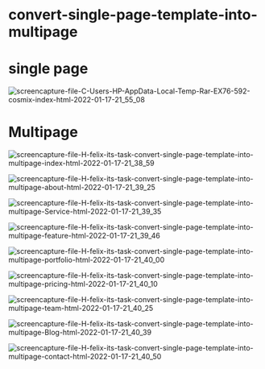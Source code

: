 # convert-single-page-template-into-multipage
<h1>single page</h1>

![screencapture-file-C-Users-HP-AppData-Local-Temp-Rar-EX76-592-cosmix-index-html-2022-01-17-21_55_08](https://user-images.githubusercontent.com/58651025/149806321-d734243e-f399-4b43-81e3-fcbc0927611e.png)

<h1>Multipage</h1>

![screencapture-file-H-felix-its-task-convert-single-page-template-into-multipage-index-html-2022-01-17-21_38_59](https://user-images.githubusercontent.com/58651025/149807850-f2a795ef-9659-47bb-8c4a-bcffff361e27.png)


![screencapture-file-H-felix-its-task-convert-single-page-template-into-multipage-about-html-2022-01-17-21_39_25](https://user-images.githubusercontent.com/58651025/149807872-60cee497-8a80-4f55-a460-902961efe29e.png)

![screencapture-file-H-felix-its-task-convert-single-page-template-into-multipage-Service-html-2022-01-17-21_39_35](https://user-images.githubusercontent.com/58651025/149807895-de67eefe-091d-46b5-9ae5-a46aef822676.png)

![screencapture-file-H-felix-its-task-convert-single-page-template-into-multipage-feature-html-2022-01-17-21_39_46](https://user-images.githubusercontent.com/58651025/149807904-c3fd9a7a-f337-429a-ae17-13a3e84a0957.png)



![screencapture-file-H-felix-its-task-convert-single-page-template-into-multipage-portfolio-html-2022-01-17-21_40_00](https://user-images.githubusercontent.com/58651025/149807930-d68200ed-8f7e-44b7-bf9d-cffffdc0cad2.png)



![screencapture-file-H-felix-its-task-convert-single-page-template-into-multipage-pricing-html-2022-01-17-21_40_10](https://user-images.githubusercontent.com/58651025/149807947-1f19ab1f-a7a2-4cfa-a2d4-4aada6785edd.png)



![screencapture-file-H-felix-its-task-convert-single-page-template-into-multipage-team-html-2022-01-17-21_40_25](https://user-images.githubusercontent.com/58651025/149807972-10f855f6-82d7-48a8-9118-86848b913f7f.png)




![screencapture-file-H-felix-its-task-convert-single-page-template-into-multipage-Blog-html-2022-01-17-21_40_39](https://user-images.githubusercontent.com/58651025/149807988-4c4dc101-14ba-42dc-8bc2-c268ec6cf420.png)





![screencapture-file-H-felix-its-task-convert-single-page-template-into-multipage-contact-html-2022-01-17-21_40_50](https://user-images.githubusercontent.com/58651025/149808047-81cb3f66-8074-4c5a-9a15-0a7251d98c1e.png)




